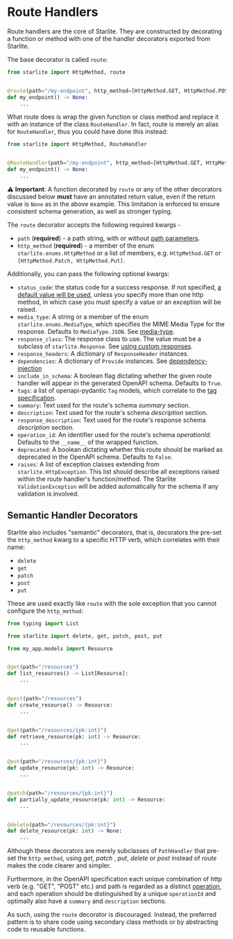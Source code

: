 # Route Handlers

Route handlers are the core of Starlite. They are constructed by decorating a function or method with one of the handler
decorators exported from Starlite.

The base decorator is called `route`:

```python
from starlite import HttpMethod, route


@route(path="/my-endpoint", http_method=[HttpMethod.GET, HttpMethod.POST])
def my_endpoint() -> None:
    ...

```

What route does is wrap the given function or class method and replace it with an instance of the class `RouteHandler`.
In fact, route is merely an alias for `RouteHandler`, thus you could have done this instead:

```python
from starlite import HttpMethod, RouteHandler


@RouteHandler(path="/my-endpoint", http_method=[HttpMethod.GET, HttpMethod.POST])
def my_endpoint() -> None:
    ...

```

⚠️ **Important**: A function decorated by `route` or any of the other decorators discussed below **must** have an
annotated return value, even if the return value is `None` as in the above example. This limitation is enforced to
ensure consistent schema generation, as well as stronger typing.

The `route` decorator accepts the following required kwargs -

* `path` (**required**) - a path string, with or without [path parameters](#path-parameters).
* `http_method` (**required**) - a member of the enum `starlite.enums.HttpMethod` or a list of members,
  e.g. `HttpMethod.GET` or `[HttpMethod.Patch, HttpMethod.Put]`.

Additionally, you can pass the following optional kwargs:

* `status_code`: the status code for a success response. If not
  specified, [a default value will be used](4-responses.md#status-codes), unless you specify more than one http method,
  in which case you must specify a value or an exception will be raised.
* `media_type`: A string or a member of the enum `starlite.enums.MediaType`, which specifies the MIME Media Type for the
  response. Defaults to `MediaType.JSON`. See [media-type](4-responses.md#media-type).
* `response_class`: The response class to use. The value must be a subclass of `starlite.Response`.
  See [using custom responses](4-responses.md#using-custom-responses).
* `response_headers`: A dictionary of `ResponseHeader` instances.
* `dependencies`: A dictionary of `Provide` instances. See [dependency-injection](5-dependency-injection.md)
* `include_in_schema`: A boolean flag dictating whether the given route handler will appear in the generated OpenAPI
  schema. Defaults to `True`.
* `tags`: a list of openapi-pydantic `Tag` models, which correlate to
  the [tag specification](https://spec.openapis.org/oas/latest.html#tag-object).
* `summary`: Text used for the route's schema _summary_ section.
* `description`: Text used for the route's schema _description_ section.
* `response_description`: Text used for the route's response schema _description_ section.
* `operation_id`: An identifier used for the route's schema _operationId_. Defaults to the `__name__` of the wrapped
  function.
* `deprecated`: A boolean dictating whether this route should be marked as deprecated in the OpenAPI schema. Defaults
  to `False`.
* `raises`: A list of exception classes extending from `starlite.HttpException`. This list should describe all
  exceptions raised within the route handler's function/method. The Starlite `ValidationException` will be added
  automatically for the schema if any validation is involved.

## Semantic Handler Decorators

Starlite also includes "semantic" decorators, that is, decorators the pre-set the `http_method` kwarg to a specific HTTP
verb, which correlates with their name:

* `delete`
* `get`
* `patch`
* `post`
* `put`

These are used exactly like `route` with the sole exception that you cannot configure the `http_method`:

```python
from typing import List

from starlite import delete, get, patch, post, put

from my_app.models import Resource


@get(path="/resources")
def list_resources() -> List[Resource]:
    ...


@post(path="/resources")
def create_resource() -> Resource:
    ...


@get(path="/resources/{pk:int}")
def retrieve_resource(pk: int) -> Resource:
    ...


@put(path="/resources/{pk:int}")
def update_resource(pk: int) -> Resource:
    ...


@patch(path="/resources/{pk:int}")
def partially_update_resource(pk: int) -> Resource:
    ...


@delete(path="/resources/{pk:int}")
def delete_resource(pk: int) -> None:
    ...
```

Although these decorators are merely subclasses of `PathHandler` that pre-set the `http_method`, using  _get_, _patch_
, _put_, _delete_ or _post_ instead of _route_ makes the code clearer and simpler.

Furthermore, in the OpenAPI specification each unique combination of http verb (e.g. "GET", "POST" etc.) and path is
regarded as a distinct [operation](https://spec.openapis.org/oas/latest.html#operation-object), and each operation
should be distinguished by a unique `operationId` and optimally also have a `summary` and `description` sections.

As such, using the `route` decorator is discouraged. Instead, the preferred pattern is to share code using secondary
class methods or by abstracting code to reusable functions.
